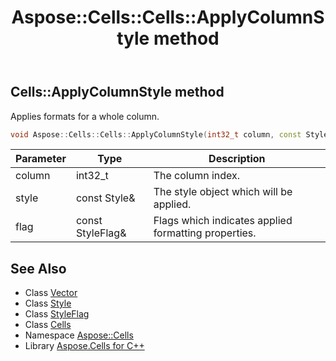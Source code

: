 ﻿---
title: Aspose::Cells::Cells::ApplyColumnStyle method
linktitle: ApplyColumnStyle
second_title: Aspose.Cells for C++ API Reference
description: 'Aspose::Cells::Cells::ApplyColumnStyle method. Applies formats for a whole column in C++.'
type: docs
weight: 9000
url: /cpp/aspose.cells/cells/applycolumnstyle/
---
## Cells::ApplyColumnStyle method


Applies formats for a whole column.

```cpp
void Aspose::Cells::Cells::ApplyColumnStyle(int32_t column, const Style &style, const StyleFlag &flag)
```


| Parameter | Type | Description |
| --- | --- | --- |
| column | int32_t | The column index. |
| style | const Style\& | The style object which will be applied. |
| flag | const StyleFlag\& | Flags which indicates applied formatting properties. |

## See Also

* Class [Vector](../../vector/)
* Class [Style](../../style/)
* Class [StyleFlag](../../styleflag/)
* Class [Cells](../)
* Namespace [Aspose::Cells](../../)
* Library [Aspose.Cells for C++](../../../)
